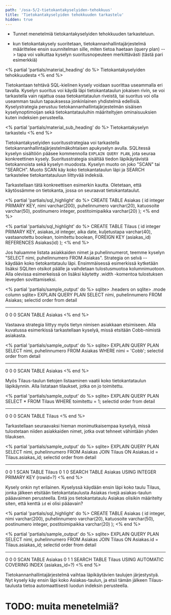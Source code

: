 ```yaml
---
path: '/osa-5/2-tietokantakyselyiden-tehokkuus'
title: 'Tietokantakyselyiden tehokkuuden tarkastelu'
hidden: true
---
```



<text-box variant='learningObjectives' name='Oppimistavoitteet'>

- Tunnet menetelmiä tietokantakyselyiden tehokkuuden tarkasteluun.

</text-box>


- kun tietokantakysely suoritetaan, tietokannanhallintajärjestelmä määrittelee ensin suunnitelman sille, miten tietoa haetaan (query plan) --> tapa voi vaikuttaa kyselyn suoritusnopeuteen merkittävästi (tästä pari esimerkkiä)

<% partial 'partials/material_heading' do %>
  Tietokantakyselyiden tehokkuudesta
<% end %>

<p>
  Tietokantaan tehtävä SQL-kielinen kysely voidaan suorittaa useammalla eri tavalla. Kyselyn suoritus voi käydä läpi tietokantataulun jokaisen rivin, se voi tarkastella vain rajattua osaa tietokantataulun riveistä, tai suoritus voi olla useamman taulun tapauksessa jonkinlainen yhdistelmä edellisiä. Kyselystrategia perustuu tietokannanhallintajärjestelmän sisäisen kyselynoptimoijan sekä tietokantatauluihin määriteltyjen ominaisuuksien kuten indeksien perusteella.
</p>


<% partial 'partials/material_sub_heading' do %>
  Tietokantakyselyn tarkastelu
<% end %>

<p>
  Tietokantakyselyiden suoritusstrategiaa voi tarkastella tietokannanhallintajärjestelmäkohtaisen apukyselyn avulla. SQLitessä kyselyn sisältöön pääsee kommennolla <code>EXPLAIN QUERY PLAN</code>, jota seuraa konkreettinen kysely. Suoritusstrategia sisältää tiedon läpikäytävistä tietokannoista sekä kyselyn muodosta. Kyselyn muoto on joko "SCAN" tai "SEARCH". Muoto SCAN käy koko tietokantataulun läpi ja SEARCH tarkastelee tietokantatauluun liittyvää indeksiä.
</p>

<p>
  Tarkastellaan tätä konkreettisen esimerkin kautta. Oletetaan, että käytössämme on tietokanta, jossa on seuraavat tietokantataulut.
</p>

<% partial 'partials/sql_highlight' do %>
  CREATE TABLE Asiakas (
      id integer PRIMARY KEY,
      nimi varchar(200),
      puhelinnumero varchar(20),
      katuosoite varchar(50),
      postinumero integer,
      postitoimipaikka varchar(20)
  );
<% end %>

<% partial 'partials/sql_highlight' do %>
  CREATE TABLE Tilaus (
      id integer PRIMARY KEY,
      asiakas_id integer,
      aika date,
      kuljetustapa varchar(40),
      vastaanotettu boolean,
      toimitettu boolean,
      FOREIGN KEY (asiakas_id) REFERENCES Asiakas(id)
  );
<% end %>

<p>
  Jos haluamme listata asiakkaiden nimet ja puhelinnumerot, teemme kyselyn "SELECT nimi, puhelinnumero FROM Asiakas". Strategia on selvä -- käydään koko tietokantataulu läpi. Ensimmäisessä esimerkissä kytketään lisäksi SQLiten otsikot päälle ja vaihdetaan tulostusmuotoa kolumnimuotoon. Alla olevissa esimerkeissä on lisäksi käytetty .width -komentoa tulostuksen leveyden sovittamiseksi.
</p>

<% partial 'partials/sample_output' do %>
sqlite> .headers on
sqlite> .mode column
sqlite> EXPLAIN QUERY PLAN SELECT nimi, puhelinnumero FROM Asiakas;
selectid order from detail
-------- ----- ---- ------------------
0        0     0    SCAN TABLE Asiakas
<% end %>


<p>
  Vastaava strategia liittyy myös tietyn nimisen asiakkaan etsimiseen. Alla kuvatussa esimerkissä tarkastellaan kyselyä, missä etsitään Cobb-nimistä asiakasta.
</p>

<% partial 'partials/sample_output' do %>
  sqlite> EXPLAIN QUERY PLAN SELECT nimi, puhelinnumero
              FROM Asiakas WHERE nimi = 'Cobb';
  selectid order from  detail
  -------- ----- ----  ------------------
  0        0     0     SCAN TABLE Asiakas
<% end %>

<p>
  Myös Tilaus-taulun tietojen listaaminen vaatii koko tietokantataulun läpikäynnin. Alla listataan tilaukset, jotka on jo toimitettu.
</p>


<% partial 'partials/sample_output' do %>
  sqlite> EXPLAIN QUERY PLAN SELECT * FROM Tilaus
              WHERE toimitettu = 1;
  selectid order from detail
  -------- ----- ---- -----------------
  0        0     0    SCAN TABLE Tilaus
<% end %>

<p>
  Tarkastellaan seuraavaksi hieman monimutkaisempaa kyselyä, missä tulostetaan niiden asiakkaiden nimet, jotka ovat tehneet vähintään yhden tilauksen.
</p>


<% partial 'partials/sample_output' do %>
sqlite> EXPLAIN QUERY PLAN SELECT nimi, puhelinnumero
            FROM Asiakas JOIN Tilaus
                ON Asiakas.id = Tilaus.asiakas_id;
selectid order from detail
-------- ----- ---- --------------------------------------------------------
0        0     1    SCAN TABLE Tilaus
0        1     0    SEARCH TABLE Asiakas USING INTEGER PRIMARY KEY (rowid=?)
<% end %>

<p>
  Kysely onkin nyt erilainen. Kyselyssä käydään ensin läpi koko taulu Tilaus, jonka jälkeen etsitään tietokantataulusta Asiakas rivejä asiakas-taulun pääavaimen perusteella. Entä jos tietokantataulu Asiakas olisikin määritelty siten, että kenttä <code>id</code> ei olisi pääavain?
</p>

<% partial 'partials/sql_highlight' do %>
  CREATE TABLE Asiakas (
      id integer,
      nimi varchar(200),
      puhelinnumero varchar(20),
      katuosoite varchar(50),
      postinumero integer,
      postitoimipaikka varchar(20)
  );
<% end %>

<% partial 'partials/sample_output' do %>
sqlite> EXPLAIN QUERY PLAN SELECT nimi, puhelinnumero
            FROM Asiakas JOIN Tilaus
                ON Asiakas.id = Tilaus.asiakas_id;
selectid order from detail
-------- ----- ---- -----------------------------------------------------------------
0        0     0    SCAN TABLE Asiakas
0        1     1    SEARCH TABLE Tilaus USING AUTOMATIC COVERING INDEX (asiakas_id=?)
<% end %>

<p>
  Tietokannanhallintajärjestelmä vaihtaa läpikäytävien taulujen järjestystyä. Nyt kysely käy ensin läpi koko Asiakas-taulun, ja etsii tämän jälkeen Tilaus-taulusta tietoa automaattisesti luodun indeksin perusteella.
</p>


# TODO: muita menetelmiä?
